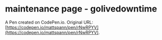 # maintenance page - golivedowntime

A Pen created on CodePen.io. Original URL: [https://codepen.io/mattspann/pen/rNwRPYV](https://codepen.io/mattspann/pen/rNwRPYV).

